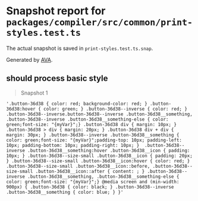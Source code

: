 # Snapshot report for `packages/compiler/src/common/print-styles.test.ts`

The actual snapshot is saved in `print-styles.test.ts.snap`.

Generated by [AVA](https://ava.li).

## should process basic style

> Snapshot 1

    '.button-36d38 { color: red; background-color: red; } .button-36d38:hover { color: green; } .button-36d38--inverse { color: red; } .button-36d38--inverse.button-36d38--inverse .button-36d38__something, .button-36d38--inverse .button-36d38__something-else { color: green;font-size: "{myVar}";} .button-36d38 div { margin: 10px; } .button-36d38 > div { margin: 20px; } .button-36d38 div + div { margin: 30px; } .button-36d38--inverse .button-36d38__something { color: green;font-size: "{myVar}";padding-top: 10px; padding-left: 10px; padding-bottom: 10px; padding-right: 10px; }  .button-36d38--inverse .button-36d38__something:hover .button-36d38__icon { padding: 10px; } .button-36d38--size-small .button-36d38__icon { padding: 20px; } .button-36d38--size-small .button-36d38__icon:hover { color: red; } .button-36d38--size-small .button-36d38__icon::before, .button-36d38--size-small .button-36d38__icon::after { content: ; } .button-36d38--inverse .button-36d38__something, .button-36d38__something-else { color: green;font-size: "{myVar}";} @media screen and (min-width: 900px) { .button-36d38 { color: black; } .button-36d38--inverse .button-36d38__something { color: blue; } }'
